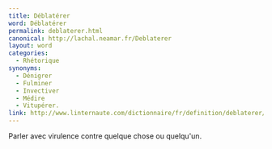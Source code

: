 ```yaml
---
title: Déblatérer
word: Déblatérer
permalink: deblaterer.html
canonical: http://lachal.neamar.fr/Deblaterer
layout: word
categories:
  - Rhétorique
synonyms:
  - Dénigrer
  - Fulminer
  - Invectiver
  - Médire
  - Vitupérer.
link: http://www.linternaute.com/dictionnaire/fr/definition/deblaterer/
---
```


Parler avec virulence contre quelque chose ou quelqu'un.


